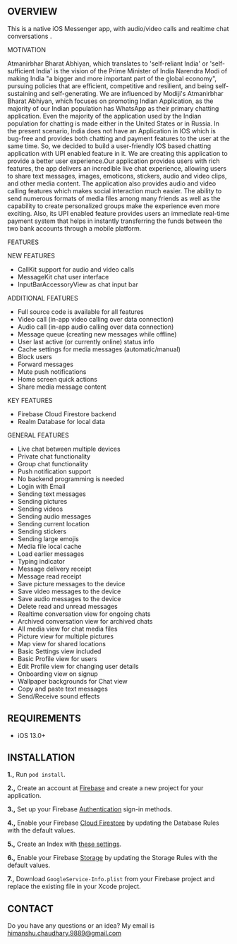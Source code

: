 ## OVERVIEW

This is a native iOS Messenger app, with audio/video calls and realtime chat conversations .


MOTIVATION

Atmanirbhar Bharat Abhiyan, which translates to 'self-reliant India' or 'self-sufficient India' is the vision of the Prime Minister of India Narendra Modi of making India "a bigger and more important part of the global economy", pursuing policies that are efficient, competitive and resilient, and being self-sustaining and self-generating.
We are influenced by Modiji's Atmanirbhar Bharat Abhiyan, which focuses on promoting Indian Application, as the majority of our Indian population has WhatsApp as their primary chatting application.
Even the majority of the application used by the Indian population for chatting is made either in the United States or in Russia.
In the present scenario, India does not have an Application in IOS which is bug-free and provides both chatting and payment features to the user at the same time. So, we decided to build a user-friendly IOS based chatting application with UPI enabled feature in it. 
We are creating this application to provide a better user experience.Our application provides users with rich features, the app delivers an incredible live chat experience, allowing users to share text messages, images, emoticons, stickers, audio and video clips, and other media content. The application also provides audio and video calling features which makes social interaction much easier. The ability to send numerous formats of media files among many friends as well as the capability to create personalized groups make the experience even more exciting. Also, its UPI enabled feature provides users an immediate real-time payment system that helps in instantly transferring the funds between the two bank accounts through a mobile platform.

FEATURES

NEW FEATURES
- CallKit support for audio and video calls
- MessageKit chat user interface
- InputBarAccessoryView as chat input bar

ADDITIONAL FEATURES
- Full source code is available for all features
- Video call (in-app video calling over data connection)
- Audio call (in-app audio calling over data connection)
- Message queue (creating new messages while offline)
- User last active (or currently online) status info
- Cache settings for media messages (automatic/manual)
- Block users
- Forward messages
- Mute push notifications
- Home screen quick actions
- Share media message content

 
KEY FEATURES
- Firebase Cloud Firestore backend
- Realm Database for local data

GENERAL FEATURES
- Live chat between multiple devices
- Private chat functionality
- Group chat functionality
- Push notification support
- No backend programming is needed
- Login with Email
- Sending text messages
- Sending pictures
- Sending videos
- Sending audio messages
- Sending current location
- Sending stickers
- Sending large emojis
- Media file local cache
- Load earlier messages
- Typing indicator
- Message delivery receipt
- Message read receipt
- Save picture messages to the device
- Save video messages to the device
- Save audio messages to the device
- Delete read and unread messages
- Realtime conversation view for ongoing chats
- Archived conversation view for archived chats
- All media view for chat media files
- Picture view for multiple pictures
- Map view for shared locations
- Basic Settings view included
- Basic Profile view for users
- Edit Profile view for changing user details
- Onboarding view on signup
- Wallpaper backgrounds for Chat view
- Copy and paste text messages
- Send/Receive sound effects

## REQUIREMENTS

- iOS 13.0+

## INSTALLATION

**1.,** Run `pod install`.

**2.,** Create an account at [Firebase](https://firebase.google.com) and create a new project for your application.

**3.,** Set up your Firebase [Authentication](https://firebase.google.com/docs/auth) sign-in methods.

**4.,** Enable your Firebase [Cloud Firestore](https://firebase.google.com/docs/firestore) by updating the Database Rules with the default values.

**5.,** Create an Index with [these settings](https://github.com/relatedcode/Messenger/issues/165).

**6.,** Enable your Firebase [Storage](https://firebase.google.com/docs/storage) by updating the Storage Rules with the default values.

**7.,** Download `GoogleService-Info.plist` from your Firebase project and replace the existing file in your Xcode project.

## CONTACT

Do you have any questions or an idea? My email is himanshu.chaudhary.9889@gmail.com 


